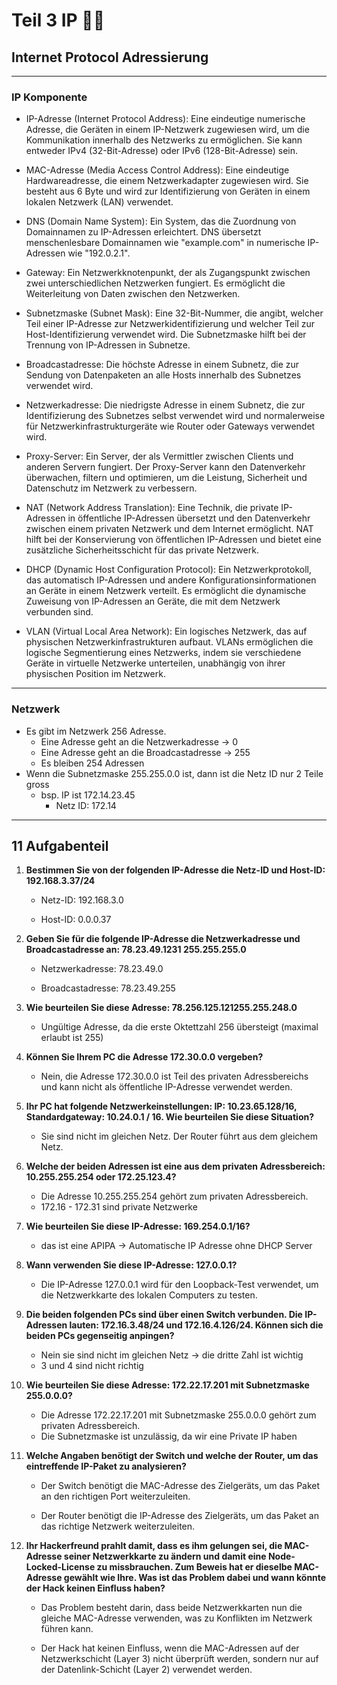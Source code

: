 # Teil 3 IP 👨‍💻

## Internet Protocol Adressierung

---

### IP Komponente

- IP-Adresse (Internet Protocol Address): Eine eindeutige numerische Adresse, die Geräten in einem IP-Netzwerk zugewiesen wird, um die Kommunikation innerhalb des Netzwerks zu ermöglichen. Sie kann entweder IPv4 (32-Bit-Adresse) oder IPv6 (128-Bit-Adresse) sein.

- MAC-Adresse (Media Access Control Address): Eine eindeutige Hardwareadresse, die einem Netzwerkadapter zugewiesen wird. Sie besteht aus 6 Byte und wird zur Identifizierung von Geräten in einem lokalen Netzwerk (LAN) verwendet.

- DNS (Domain Name System): Ein System, das die Zuordnung von Domainnamen zu IP-Adressen erleichtert. DNS übersetzt menschenlesbare Domainnamen wie "example.com" in numerische IP-Adressen wie "192.0.2.1".

- Gateway: Ein Netzwerkknotenpunkt, der als Zugangspunkt zwischen zwei unterschiedlichen Netzwerken fungiert. Es ermöglicht die Weiterleitung von Daten zwischen den Netzwerken.

- Subnetzmaske (Subnet Mask): Eine 32-Bit-Nummer, die angibt, welcher Teil einer IP-Adresse zur Netzwerkidentifizierung und welcher Teil zur Host-Identifizierung verwendet wird. Die Subnetzmaske hilft bei der Trennung von IP-Adressen in Subnetze.

- Broadcastadresse: Die höchste Adresse in einem Subnetz, die zur Sendung von Datenpaketen an alle Hosts innerhalb des Subnetzes verwendet wird.

- Netzwerkadresse: Die niedrigste Adresse in einem Subnetz, die zur Identifizierung des Subnetzes selbst verwendet wird und normalerweise für Netzwerkinfrastrukturgeräte wie Router oder Gateways verwendet wird.
- Proxy-Server: Ein Server, der als Vermittler zwischen Clients und anderen Servern fungiert. Der Proxy-Server kann den Datenverkehr überwachen, filtern und optimieren, um die Leistung, Sicherheit und Datenschutz im Netzwerk zu verbessern.

- NAT (Network Address Translation): Eine Technik, die private IP-Adressen in öffentliche IP-Adressen übersetzt und den Datenverkehr zwischen einem privaten Netzwerk und dem Internet ermöglicht. NAT hilft bei der Konservierung von öffentlichen IP-Adressen und bietet eine zusätzliche Sicherheitsschicht für das private Netzwerk.
- DHCP (Dynamic Host Configuration Protocol): Ein Netzwerkprotokoll, das automatisch IP-Adressen und andere Konfigurationsinformationen an Geräte in einem Netzwerk verteilt. Es ermöglicht die dynamische Zuweisung von IP-Adressen an Geräte, die mit dem Netzwerk verbunden sind.
- VLAN (Virtual Local Area Network): Ein logisches Netzwerk, das auf physischen Netzwerkinfrastrukturen aufbaut. VLANs ermöglichen die logische Segmentierung eines Netzwerks, indem sie verschiedene Geräte in virtuelle Netzwerke unterteilen, unabhängig von ihrer physischen Position im Netzwerk.

---

### Netzwerk

- Es gibt im Netzwerk 256 Adresse.
  - Eine Adresse geht an die Netzwerkadresse -> 0
  - Eine Adresse geht an die Broadcastadresse -> 255
  - Es bleiben 254 Adressen
- Wenn die Subnetzmaske 255.255.0.0 ist, dann ist die Netz ID nur 2 Teile gross
  - bsp. IP ist 172.14.23.45
    - Netz ID: 172.14

---

## 11 Aufgabenteil

1. **Bestimmen Sie von der folgenden IP-Adresse die Netz-ID und Host-ID: 192.168.3.37/24**

   - Netz-ID: 192.168.3.0

   - Host-ID: 0.0.0.37




2. **Geben Sie für die folgende IP-Adresse die Netzwerkadresse und Broadcastadresse an: 78.23.49.1231 255.255.255.0**

   - Netzwerkadresse: 78.23.49.0

   - Broadcastadresse: 78.23.49.255




3. **Wie beurteilen Sie diese Adresse: 78.256.125.121255.255.248.0**

   - Ungültige Adresse, da die erste Oktettzahl 256 übersteigt (maximal erlaubt ist 255)




4. **Können Sie Ihrem PC die Adresse 172.30.0.0 vergeben?**

   - Nein, die Adresse 172.30.0.0 ist Teil des privaten Adressbereichs und kann nicht als öffentliche IP-Adresse verwendet werden.




5. **Ihr PC hat folgende Netzwerkeinstellungen: IP: 10.23.65.128/16, Standardgateway: 10.24.0.1 / 16. Wie beurteilen Sie diese Situation?**

   - Sie sind nicht im gleichen Netz. Der Router führt aus dem gleichem Netz.




6. **Welche der beiden Adressen ist eine aus dem privaten Adressbereich: 10.255.255.254 oder 172.25.123.4?**

   - Die Adresse 10.255.255.254 gehört zum privaten Adressbereich.
   - 172.16 - 172.31 sind private Netzwerke




7. **Wie beurteilen Sie diese IP-Adresse: 169.254.0.1/16?**

   - das ist eine APIPA -> Automatische IP Adresse ohne DHCP Server



8. **Wann verwenden Sie diese IP-Adresse: 127.0.0.1?**

   - Die IP-Adresse 127.0.0.1 wird für den Loopback-Test verwendet, um die Netzwerkkarte des lokalen Computers zu testen.




9. **Die beiden folgenden PCs sind über einen Switch verbunden. Die IP-Adressen lauten: 172.16.3.48/24 und 172.16.4.126/24. Können sich die beiden PCs gegenseitig anpingen?**

   - Nein sie sind nicht im gleichen Netz -> die dritte Zahl ist wichtig
   - 3 und 4 sind nicht richtig




10. **Wie beurteilen Sie diese Adresse: 172.22.17.201 mit Subnetzmaske 255.0.0.0?**

    - Die Adresse 172.22.17.201 mit Subnetzmaske 255.0.0.0 gehört zum privaten Adressbereich.
    - Die Subnetzmaske ist unzulässig, da wir eine Private IP haben




11. **Welche Angaben benötigt der Switch und welche der Router, um das eintreffende IP-Paket zu analysieren?**

    - Der Switch benötigt die MAC-Adresse des Zielgeräts, um das Paket an den richtigen Port weiterzuleiten.

    - Der Router benötigt die IP-Adresse des Zielgeräts, um das Paket an das richtige Netzwerk weiterzuleiten.




12. **Ihr Hackerfreund prahlt damit, dass es ihm gelungen sei, die MAC-Adresse seiner Netzwerkkarte zu ändern und damit eine Node-Locked-License zu missbrauchen. Zum Beweis hat er dieselbe MAC-Adresse gewählt wie Ihre. Was ist das Problem dabei und wann könnte der Hack keinen Einfluss haben?**




    - Das Problem besteht darin, dass beide Netzwerkkarten nun die gleiche MAC-Adresse verwenden, was zu Konflikten im Netzwerk führen kann.

    - Der Hack hat keinen Einfluss, wenn die MAC-Adressen auf der Netzwerkschicht (Layer 3) nicht überprüft werden, sondern nur auf der Datenlink-Schicht (Layer 2) verwendet werden.